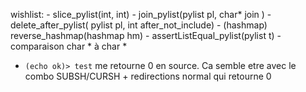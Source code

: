 wishlist:
	- slice_pylist(int, int)
	- join_pylist(pylist pl, char* join )
	- delete_after_pylist( pylist pl, int after_not_include)
	- (hashmap) reverse_hashmap(hashmap hm)
	- assertListEqual_pylist(pylist t)
		- comparaison char * à char *
		
- `(echo ok)> test` me retourne 0 en source. Ca semble etre avec le combo SUBSH/CURSH + redirections normal qui retourne 0
